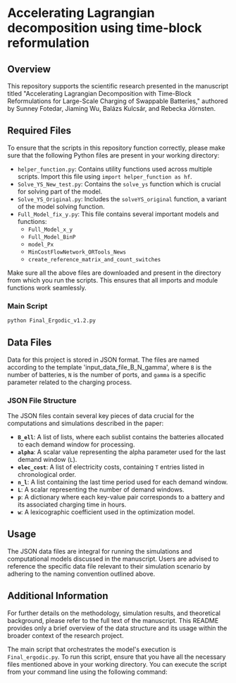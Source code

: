 # Accelerating Lagrangian decomposition using time-block reformulation

## Overview
This repository supports the scientific research presented in the manuscript titled "Accelerating Lagrangian Decomposition with Time-Block Reformulations for Large-Scale Charging of Swappable Batteries," authored by Sunney Fotedar, Jiaming Wu, Balázs Kulcsár, and Rebecka Jörnsten.

## Required Files

To ensure that the scripts in this repository function correctly, please make sure that the following Python files are present in your working directory:

- `helper_function.py`: Contains utility functions used across multiple scripts. Import this file using `import helper_function as hf`.
- `Solve_YS_New_test.py`: Contains the `solve_ys` function which is crucial for solving part of the model.
- `Solve_YS_Original.py`: Includes the `solveYS_original` function, a variant of the model solving function.
- `Full_Model_fix_y.py`: This file contains several important models and functions:
  - `Full_Model_x_y`
  - `Full_Model_BinP`
  - `model_Px`
  - `MinCostFlowNetwork_ORTools_News`
  - `create_reference_matrix_and_count_switches`

Make sure all the above files are downloaded and present in the directory from which you run the scripts. This ensures that all imports and module functions work seamlessly.

### Main Script

```bash
python Final_Ergodic_v1.2.py
```

## Data Files
Data for this project is stored in JSON format. The files are named according to the template 'input_data_file_B_N_gamma', where `B` is the number of batteries, `N` is the number of ports, and `gamma` is a specific parameter related to the charging process.

### JSON File Structure
The JSON files contain several key pieces of data crucial for the computations and simulations described in the paper:

- **`B_ell`**: A list of lists, where each sublist contains the batteries allocated to each demand window for processing.
- **`alpha`**: A scalar value representing the alpha parameter used for the last demand window (`L`).
- **`elec_cost`**: A list of electricity costs, containing `T` entries listed in chronological order.
- **`n_l`**: A list containing the last time period used for each demand window.
- **`L`**: A scalar representing the number of demand windows.
- **`p`**: A dictionary where each key-value pair corresponds to a battery and its associated charging time in hours.
- **`w`**: A lexicographic coefficient used in the optimization model.

## Usage
The JSON data files are integral for running the simulations and computational models discussed in the manuscript. Users are advised to reference the specific data file relevant to their simulation scenario by adhering to the naming convention outlined above.

## Additional Information
For further details on the methodology, simulation results, and theoretical background, please refer to the full text of the manuscript. This README provides only a brief overview of the data structure and its usage within the broader context of the research project.



The main script that orchestrates the model's execution is `Final_ergodic.py`. To run this script, ensure that you have all the necessary files mentioned above in your working directory. You can execute the script from your command line using the following command:


